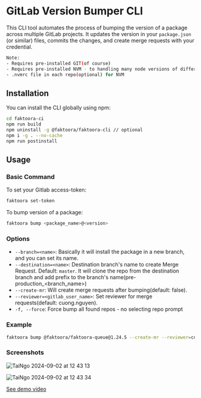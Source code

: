 # GitLab Version Bumper CLI

This CLI tool automates the process of bumping the version of a package across multiple GitLab projects. It updates the version in your `package.json` (or similar) files, commits the changes, and create merge requests with your credential.

```bash
Note:
- Requires pre-installed GIT(of course)
- Requires pre-installed NVM - to handling many node versions of different repo - default: current global node version
- .nvmrc file in each repo(optional) for NVM

```

## Installation

You can install the CLI globally using npm:

```bash
cd faktoora-ci
npm run build
npm uninstall -g @faktoora/faktoora-cli // optional
npm i -g . --no-cache
npm run postinstall
```

## Usage

### Basic Command

To set your Gitlab access-token:

```bash
faktoora set-token
```

To bump version of a package:

```bash
faktoora bump <package_name>@<version>
```

### Options

- `--branch=<name>`: Basically it will install the package in a new branch, and you can set its name.
- `--destination=<name>`: Destination branch's name to create Merge Request. Default: `master`.  It will clone the repo from the destination branch and add prefix to the branch's name(pre-production_<branch_name>)
- `--create-mr`: Will create merge requests after bumping(default: false).
- `--reviewer=<gitlab_user_name>`: Set reviewer for merge requests(default: cuong.nguyen).
- `-f, --force`: Force bump all found repos - no selecting repo prompt

### Example

```bash
faktoora bump @faktoora/faktoora-queue@1.24.5 --create-mr --reviewer=cuong.nguyen --destination=dev1 --branch=my-feat-branch-name
```

### Screenshots
![TaiNgo 2024-09-02 at 12 43 13](https://github.com/user-attachments/assets/cc4c6f44-1d3c-415a-885e-d844dcb77399)


![TaiNgo 2024-09-02 at 12 43 34](https://github.com/user-attachments/assets/1ff44ff2-fc6b-4a3d-9c8d-311b4303c22a)

[See demo video](https://drive.google.com/file/d/1-QsLonYS1pwBLBrCN-PptGNW1Mwj2l4A/view)


